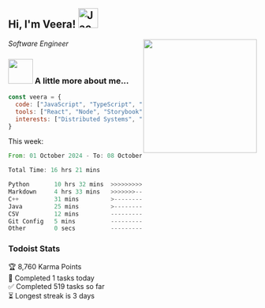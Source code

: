<h2> Hi, I'm Veera! <img src="https://raw.githubusercontent.com/Tarikul-Islam-Anik/Animated-Fluent-Emojis/master/Emojis/Activities/Jack-O-Lantern.png" alt="Jack-O-Lantern" width="40" height="40" /></h2>
<img align='right' src="https://user-images.githubusercontent.com/74038190/213911110-aedbef38-a29f-4b6b-a65c-11608b4f75a5.gif" width="230">
<p><em>Software Engineer</em></p>


### <img src="https://user-images.githubusercontent.com/74038190/216656963-09118229-8a9e-4af0-910c-c37f35f2e210.gif" width="50"> A little more about me...  

```javascript
const veera = {
  code: ["JavaScript", "TypeScript", "HTML", "CSS", "Python", "Java", "C++"],
  tools: ["React", "Node", "Storybook", "Docker", "Next.JS", "Node", "AWS", "gRPC"],
  interests: ["Distributed Systems", "Cloud Computing", "Machine Learning", "Enterprise Software", "AI"]
}
```
This week:
<!--START_SECTION:waka-->

```rust
From: 01 October 2024 - To: 08 October 2024

Total Time: 16 hrs 21 mins

Python       10 hrs 32 mins  >>>>>>>>>>>>>>>>---------   64.41 %
Markdown     4 hrs 33 mins   >>>>>>>------------------   27.88 %
C++          31 mins         >------------------------   03.21 %
Java         25 mins         >------------------------   02.56 %
CSV          12 mins         -------------------------   01.32 %
Git Config   5 mins          -------------------------   00.57 %
Other        0 secs          -------------------------   00.05 %
```

<!--END_SECTION:waka-->


### Todoist Stats

<!-- TODO-IST:START -->
🏆  8,760 Karma Points           
🌸  Completed 1 tasks today           
✅  Completed 519 tasks so far           
⏳  Longest streak is 3 days
<!-- TODO-IST:END -->
<!--
Profile views:
[![](https://visitcount.itsvg.in/api?id=veeravivekt&label=Profile%20Views&color=1&icon=2&pretty=false)](https://visitcount.itsvg.in)
-->
